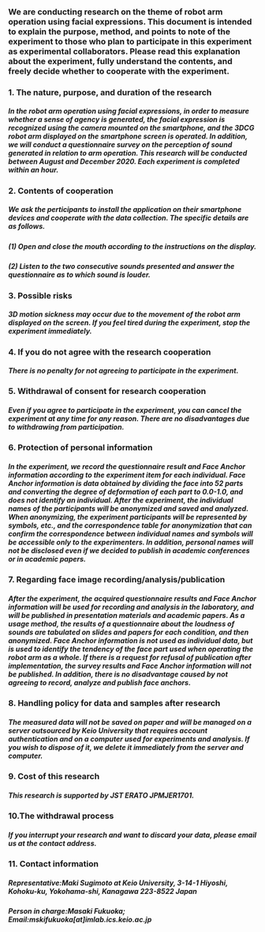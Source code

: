 ### We are conducting research on the theme of robot arm operation using facial expressions. This document is intended to explain the purpose, method, and points to note of the experiment to those who plan to participate in this experiment as experimental collaborators. Please read this explanation about the experiment, fully understand the contents, and freely decide whether to cooperate with the experiment. 

### 1. The nature, purpose, and duration of the research
##### In the robot arm operation using facial expressions, in order to measure whether a sense of agency is generated, the facial expression is recognized using the camera mounted on the smartphone, and the 3DCG robot arm displayed on the smartphone screen is operated. In addition, we will conduct a questionnaire survey on the perception of sound generated in relation to arm operation. This research will be conducted between August and December 2020. Each experiment is completed within an hour.

### 2. Contents of cooperation
##### We ask the perticipants to install the application on their smartphone devices and cooperate with the data collection. The specific details are as follows.
##### (1) Open and close the mouth according to the instructions on the display.
##### (2) Listen to the two consecutive sounds presented and answer the questionnaire as to which sound is louder.

### 3. Possible risks
##### 3D motion sickness may occur due to the movement of the robot arm displayed on the screen. If you feel tired during the experiment, stop the experiment immediately.

### 4. If you do not agree with the research cooperation
##### There is no penalty for not agreeing to participate in the experiment.

### 5. Withdrawal of consent for research cooperation
##### Even if you agree to participate in the experiment, you can cancel the experiment at any time for any reason. There are no disadvantages due to withdrawing from participation.

### 6. Protection of personal information
##### In the experiment, we record the questionnaire result and Face Anchor information according to the experiment item for each individual. Face Anchor information is data obtained by dividing the face into 52 parts and converting the degree of deformation of each part to 0.0-1.0, and does not identify an individual. After the experiment, the individual names of the participants will be anonymized and saved and analyzed. When anonymizing, the experiment participants will be represented by symbols, etc., and the correspondence table for anonymization that can confirm the correspondence between individual names and symbols will be accessible only to the experimenters. In addition, personal names will not be disclosed even if we decided to publish in academic conferences or in academic papers.

### 7. Regarding face image recording/analysis/publication
##### After the experiment, the acquired questionnaire results and Face Anchor information will be used for recording and analysis in the laboratory, and will be published in presentation materials and academic papers. As a usage method, the results of a questionnaire about the loudness of sounds are tabulated on slides and papers for each condition, and then anonymized. Face Anchor information is not used as individual data, but is used to identify the tendency of the face part used when operating the robot arm as a whole. If there is a request for refusal of publication after implementation, the survey results and Face Anchor information will not be published. In addition, there is no disadvantage caused by not agreeing to record, analyze and publish face anchors. 

### 8. Handling policy for data and samples after research
##### The measured data will not be saved on paper and will be managed on a server outsourced by Keio University that requires account authentication and on a computer used for experiments and analysis. If you wish to dispose of it, we delete it immediately from the server and computer.

### 9. Cost of this research
##### This research is supported by JST ERATO JPMJER1701. 

### 10.The withdrawal process
##### If you interrupt your research and want to discard your data, please email us at the contact address.

### 11. Contact information
##### Representative:Maki Sugimoto at Keio University, 3-14-1 Hiyoshi, Kohoku-ku, Yokohama-shi, Kanagawa 223-8522 Japan
##### Person in charge:Masaki Fukuoka; Email:mskifukuoka[at]imlab.ics.keio.ac.jp 
